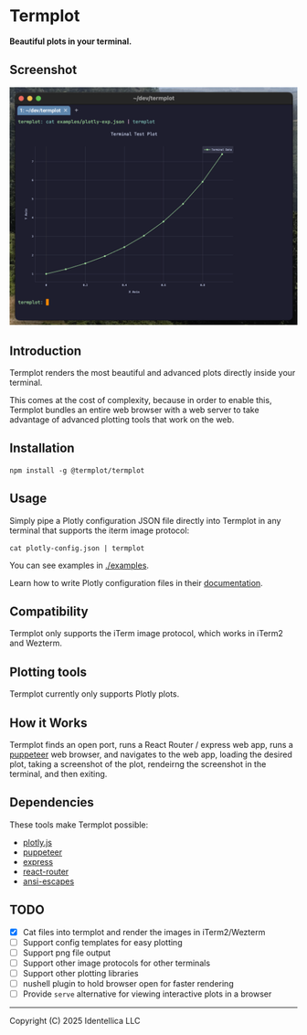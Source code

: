 # Termplot

**Beautiful plots in your terminal.**

## Screenshot

<img src="raw-images/screenshot.png" width="600" alt="termplot demo">

## Introduction

Termplot renders the most beautiful and advanced plots directly inside your
terminal.

This comes at the cost of complexity, because in order to enable this, Termplot
bundles an entire web browser with a web server to take advantage of advanced
plotting tools that work on the web.

## Installation

```nushell
npm install -g @termplot/termplot
```

## Usage

Simply pipe a Plotly configuration JSON file directly into Termplot in any
terminal that supports the iterm image protocol:

```nushell
cat plotly-config.json | termplot
```

You can see examples in [./examples](./examples).

Learn how to write Plotly configuration files in their
[documentation](https://plotly.com/javascript/).

## Compatibility

Termplot only supports the iTerm image protocol, which works in iTerm2 and
Wezterm.

## Plotting tools

Termplot currently only supports Plotly plots.

## How it Works

Termplot finds an open port, runs a React Router / express web app, runs a
[puppeteer](https://github.com/puppeteer/puppeteer) web browser, and navigates
to the web app, loading the desired plot, taking a screenshot of the plot,
rendeirng the screenshot in the terminal, and then exiting.

## Dependencies

These tools make Termplot possible:

- [plotly.js](https://github.com/plotly/plotly.js)
- [puppeteer](https://github.com/puppeteer/puppeteer)
- [express](https://github.com/expressjs/express)
- [react-router](https://github.com/remix-run/react-router)
- [ansi-escapes](https://github.com/sindresorhus/ansi-escapes)

## TODO

- [x] Cat files into termplot and render the images in iTerm2/Wezterm
- [ ] Support config templates for easy plotting
- [ ] Support png file output
- [ ] Support other image protocols for other terminals
- [ ] Support other plotting libraries
- [ ] nushell plugin to hold browser open for faster rendering
- [ ] Provide `serve` alternative for viewing interactive plots in a browser

---

Copyright (C) 2025 Identellica LLC
